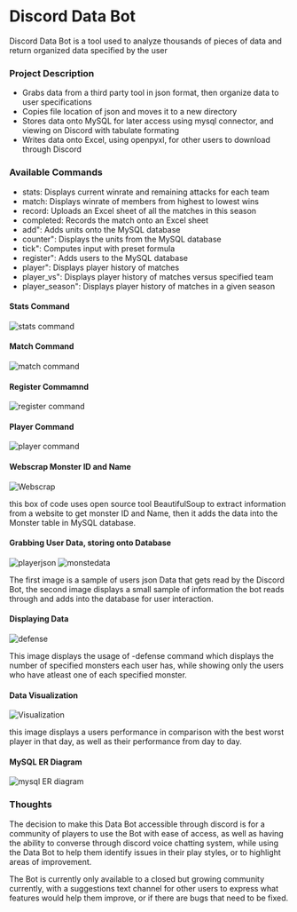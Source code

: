 # Discord Data Bot

Discord Data Bot is a tool used to analyze thousands of pieces of data and return organized data specified by the user

### Project Description

* Grabs data from a third party tool in json format, then organize data to user specifications
* Copies file location of json and moves it to a new directory
* Stores data onto MySQL for later access using mysql connector, and viewing on Discord with tabulate formating
* Writes data onto Excel, using openpyxl, for other users to download through Discord

### Available Commands

* stats: Displays current winrate and remaining attacks for each team
* match: Displays winrate of members from highest to lowest wins
* record: Uploads an Excel sheet of all the matches in this season
* completed: Records the match onto an Excel sheet
* add": Adds units onto the MySQL database
* counter": Displays the units from the MySQL database
* tick": Computes input with preset formula 
* register": Adds users to the MySQL database
* player": Displays player history of matches
* player_vs": Displays player history of matches versus specified team
* player_season": Displays player history of matches in a given season

#### Stats Command
![stats command](./images/stats.png)

#### Match Command
![match command](./images/match.png)

#### Register Commamnd
![register command](./images/register.png)

#### Player Command
![player command](./images/history.png)

#### Webscrap Monster ID and Name
![Webscrap](./images/webscrape.png)

this box of code uses open source tool BeautifulSoup to extract information from a website to get monster ID and Name, then it adds the data into the Monster table in MySQL database.

#### Grabbing User Data, storing onto Database
![playerjson](./images/playerjson.png)
![monstedata](./images/monsterdata.png)

The first image is a sample of users json Data that gets read by the Discord Bot, the second image displays a small sample of information the bot reads through and adds into the database for user interaction.

#### Displaying Data
![defense](./images/playermonsters.png)

This image displays the usage of -defense command which displays the number of specified monsters each user has, while showing only the users who have atleast one of each specified monster.

#### Data Visualization
![Visualization](./images/plot.png)

this image displays a users performance in comparison with the best worst player in that day, as well as their performance from day to day.

#### MySQL ER Diagram
![mysql ER diagram](./images/mysqldiagram.png)


### Thoughts

The decision to make this Data Bot accessible through discord is for a community of players to use the Bot with ease of access, as well as having the ability to converse through discord voice chatting system, while using the Data Bot to help them identify issues in their play styles, or to highlight areas of improvement.

The Bot is currently only available to a closed but growing community currently, with a suggestions text channel for other users to express what features would help them improve, or if there are bugs that need to be fixed. 









